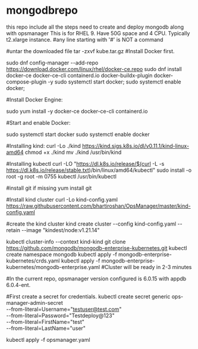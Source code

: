 # mongodbrepo
this repo include all the steps need to create and deploy mongodb along with opsmanager
This is for RHEL 9. Have 50G space and 4 CPU. Typically t2.xlarge instance. 
#any line starting with '#' is NOT a command

#untar the downloaded file
tar -zxvf kube.tar.gz
#Install Docker first. 

sudo dnf config-manager --add-repo https://download.docker.com/linux/rhel/docker-ce.repo
sudo dnf install docker-ce docker-ce-cli containerd.io docker-buildx-plugin docker-compose-plugin -y
sudo systemctl start docker; sudo systemctl enable docker;

#Install Docker Engine:

sudo yum install -y docker-ce docker-ce-cli containerd.io


#Start and enable Docker:

sudo systemctl start docker
sudo systemctl enable docker

#Installing kind:
curl -Lo ./kind https://kind.sigs.k8s.io/dl/v0.11.1/kind-linux-amd64
chmod +x ./kind
mv ./kind /usr/bin/kind


#Installing kubectl
curl -LO "https://dl.k8s.io/release/$(curl -L -s https://dl.k8s.io/release/stable.txt)/bin/linux/amd64/kubectl"
sudo install -o root -g root -m 0755 kubectl /usr/bin/kubectl

#install git if missing
yum install git

#Install kind cluster
curl -Lo kind-config.yaml https://raw.githubusercontent.com/bhartiroshan/OpsManager/master/kind-config.yaml

#create the kind cluster
kind create cluster --config kind-config.yaml --retain --image "kindest/node:v1.21.14"

kubectl cluster-info --context kind-kind
git clone https://github.com/mongodb/mongodb-enterprise-kubernetes.git
kubectl create namespace mongodb
kubectl apply -f mongodb-enterprise-kubernetes/crds.yaml
kubectl apply -f mongodb-enterprise-kubernetes/mongodb-enterprise.yaml
#Cluster will be ready in 2-3 minutes

#In the current repo, opsmanager version configured is 6.0.15 with appdb 6.0.4-ent.

#First create a secret for credentials.
kubectl create secret generic ops-manager-admin-secret \
  --from-literal=Username="testuser@test.com" \
  --from-literal=Password="Testdeploy@123" \
  --from-literal=FirstName="test" \
  --from-literal=LastName="user"

kubectl apply -f opsmanager.yaml
